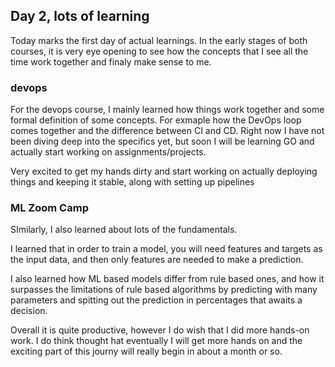 ## Day 2, lots of learning

Today marks the first day of actual learnings. In the early stages of both courses, it is very eye opening to see how the concepts that I see all the time work together and finaly make sense to me.

### devops

For the devops course, I mainly learned how things work together and some formal definition of some concepts. For exmaple how the DevOps loop comes together and the difference between CI and CD. Right now I have not been diving deep into the specifics yet, but soon I will be learning GO and actually start working on assignments/projects.

Very excited to get my hands dirty and start working on actually deploying things and keeping it stable, along with setting up pipelines

### ML Zoom Camp

SImilarly, I also learned about lots of the fundamentals.

I learned that in order to train a model, you will need features and targets as the input data, and then only features are needed to make a prediction.

I also learned how ML based models differ from rule based ones, and how it surpasses the limitations of rule based algorithms by predicting with many parameters and spitting out the prediction in percentages that awaits a decision.

Overall it is quite productive, however I do wish that I did more hands-on work. I do think thought hat eventually I will get more hands on and the exciting part of this journy will really begin in about a month or so.
